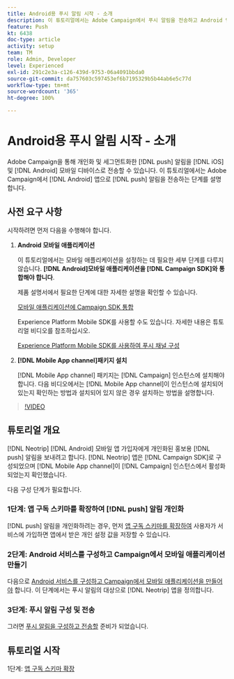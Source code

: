 ```yaml
---
title: Android용 푸시 알림 시작 - 소개
description: 이 튜토리얼에서는 Adobe Campaign에서 푸시 알림을 전송하고 Android 앱에서 이러한 알림을 받는 단계를 설명합니다.
feature: Push
kt: 6438
doc-type: article
activity: setup
team: TM
role: Admin, Developer
level: Experienced
exl-id: 291c2e3a-c126-439d-9753-06a4091bbda0
source-git-commit: da757603c597453ef6b7195329b5b44ab6e5c77d
workflow-type: tm+mt
source-wordcount: '365'
ht-degree: 100%

---
```


# Android용 푸시 알림 시작 - 소개

Adobe Campaign을 통해 개인화 및 세그먼트화한 [!DNL push] 알림을 [!DNL iOS] 및 [!DNL Android] 모바일 디바이스로 전송할 수 있습니다. 이 튜토리얼에서는 Adobe Campaign에서 [!DNL Android] 앱으로 [!DNL push] 알림을 전송하는 단계를 설명합니다.

## 사전 요구 사항

시작하려면 먼저 다음을 수행해야 합니다.

1) **Android 모바일 애플리케이션**

   이 튜토리얼에서는 모바일 애플리케이션을 설정하는 데 필요한 세부 단계를 다루지 않습니다. **[!DNL Android]모바일 애플리케이션을 [!DNL Campaign SDK]와 통합해야 합니다**.

   제품 설명서에서 필요한 단계에 대한 자세한 설명을 확인할 수 있습니다.

   [모바일 애플리케이션에 Campaign SDK 통합](https://experienceleague.adobe.com/docs/campaign-classic/using/sending-messages/sending-push-notifications/integrating-campaign-sdk-into-the-mobile-application.html?lang=ko)

   Experience Platform Mobile SDK를 사용할 수도 있습니다. 자세한 내용은 튜토리얼 비디오를 참조하십시오.

   [Experience Platform Mobile SDK를 사용하여 푸시 채널 구성](https://experienceleague.adobe.com/docs/campaign-classic-learn/tutorials/sending-messages/push-channel/configure-push-using-aep-mobile-sdk.html?lang=ko)

2) **[!DNL Mobile App channel]패키지 설치**

   [!DNL Mobile App channel] 패키지는 [!DNL Campaign] 인스턴스에 설치해야 합니다. 다음 비디오에서는 [!DNL Mobile App channel]이 인스턴스에 설치되어 있는지 확인하는 방법과 설치되어 있지 않은 경우 설치하는 방법을 설명합니다.

>[!VIDEO](https://video.tv.adobe.com/v/326544?quality=12)

## 튜토리얼 개요

[!DNL Neotrip] [!DNL Android] 모바일 앱 가입자에게 개인화된 홍보용 [!DNL push] 알림을 보내려고 합니다. [!DNL Neotrip] 앱은 [!DNL Campaign SDK]로 구성되었으며 [!DNL Mobile App channel]이 [!DNL Campaign] 인스턴스에서 활성화되었는지 확인했습니다.

다음 구성 단계가 필요합니다.

### 1단계: 앱 구독 스키마를 확장하여 [!DNL push] 알림 개인화

[!DNL push] 알림을 개인화하려는 경우, 먼저 [앱 구독 스키마를 확장하여](/help/tutorial-getting-started-with-push-notifications-for-android/extending-the-app-subscription-schema.md) 사용자가 서비스에 가입하면 앱에서 받은 개인 설정 값을 저장할 수 있습니다.

### 2단계: Android 서비스를 구성하고 Campaign에서 모바일 애플리케이션 만들기

다음으로 [Android 서비스를 구성하고 Campaign에서 모바일 애플리케이션을 만들어야](/help/tutorial-getting-started-with-push-notifications-for-android/configuring-an-android-service-in-campaign.md) 합니다. 이 단계에서는 푸시 알림의 대상으로 [!DNL Neotrip] 앱을 정의합니다.

### 3단계: 푸시 알림 구성 및 전송

그러면 [푸시 알림을 구성하고 전송할](/help/tutorial-getting-started-with-push-notifications-for-android/configuring-and-sending-push-notifications.md) 준비가 되었습니다.

## 튜토리얼 시작

1단계: [앱 구독 스키마 확장](/help/tutorial-getting-started-with-push-notifications-for-android/extending-the-app-subscription-schema.md)
